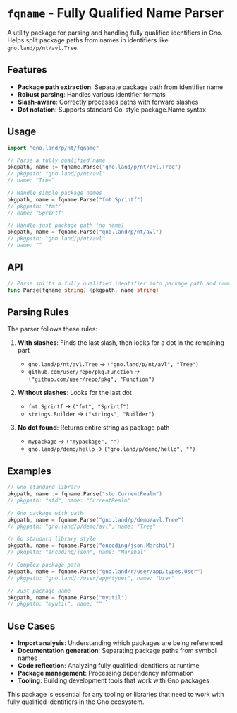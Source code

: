 # `fqname` - Fully Qualified Name Parser

A utility package for parsing and handling fully qualified identifiers in Gno. Helps split package paths from names in identifiers like `gno.land/p/nt/avl.Tree`.

## Features

- **Package path extraction**: Separate package path from identifier name
- **Robust parsing**: Handles various identifier formats
- **Slash-aware**: Correctly processes paths with forward slashes
- **Dot notation**: Supports standard Go-style package.Name syntax

## Usage

```go
import "gno.land/p/nt/fqname"

// Parse a fully qualified name
pkgpath, name := fqname.Parse("gno.land/p/nt/avl.Tree")
// pkgpath: "gno.land/p/nt/avl"
// name: "Tree"

// Handle simple package names
pkgpath, name = fqname.Parse("fmt.Sprintf")
// pkgpath: "fmt"  
// name: "Sprintf"

// Handle just package path (no name)
pkgpath, name = fqname.Parse("gno.land/p/nt/avl")
// pkgpath: "gno.land/p/nt/avl"
// name: ""
```

## API

```go
// Parse splits a fully qualified identifier into package path and name
func Parse(fqname string) (pkgpath, name string)
```

## Parsing Rules

The parser follows these rules:

1. **With slashes**: Finds the last slash, then looks for a dot in the remaining part
   - `gno.land/p/nt/avl.Tree` → `("gno.land/p/nt/avl", "Tree")`
   - `github.com/user/repo/pkg.Function` → `("github.com/user/repo/pkg", "Function")`

2. **Without slashes**: Looks for the last dot
   - `fmt.Sprintf` → `("fmt", "Sprintf")`
   - `strings.Builder` → `("strings", "Builder")`

3. **No dot found**: Returns entire string as package path
   - `mypackage` → `("mypackage", "")`
   - `gno.land/p/demo/hello` → `("gno.land/p/demo/hello", "")`

## Examples

```go
// Gno standard library
pkgpath, name := fqname.Parse("std.CurrentRealm")
// pkgpath: "std", name: "CurrentRealm"

// Gno package with path
pkgpath, name = fqname.Parse("gno.land/p/demo/avl.Tree")  
// pkgpath: "gno.land/p/demo/avl", name: "Tree"

// Go standard library style
pkgpath, name = fqname.Parse("encoding/json.Marshal")
// pkgpath: "encoding/json", name: "Marshal"

// Complex package path
pkgpath, name = fqname.Parse("gno.land/r/user/app/types.User")
// pkgpath: "gno.land/r/user/app/types", name: "User"

// Just package name
pkgpath, name = fqname.Parse("myutil")
// pkgpath: "myutil", name: ""
```

## Use Cases

- **Import analysis**: Understanding which packages are being referenced
- **Documentation generation**: Separating package paths from symbol names  
- **Code reflection**: Analyzing fully qualified identifiers at runtime
- **Package management**: Processing dependency information
- **Tooling**: Building development tools that work with Gno packages

This package is essential for any tooling or libraries that need to work with fully qualified identifiers in the Gno ecosystem.

